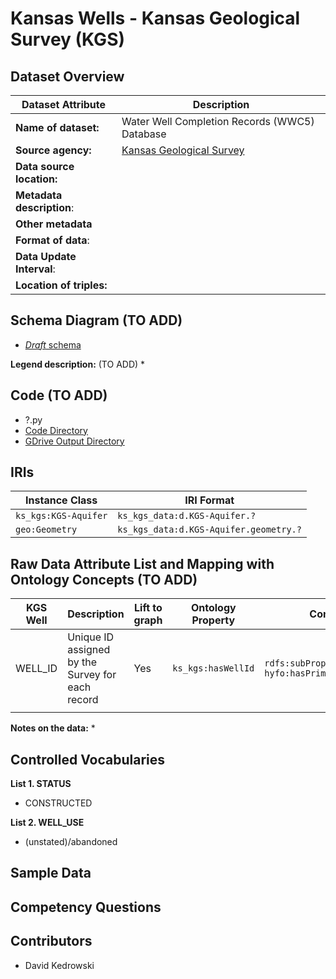 # Kansas Wells - Kansas Geological Survey (KGS)

## Dataset Overview
| Dataset Attribute | Description |
| --- | --- |
| **Name of dataset:** | Water Well Completion Records (WWC5) Database |
| **Source agency:** | [Kansas Geological Survey](https://kgs.ku.edu/) |
| **Data source location:** |  |
| **Metadata description**: |  |
| **Other metadata** |  |
| **Format of data**: |  |
| **Data Update Interval**: |  |
| **Location of triples:** |  |

## Schema Diagram (TO ADD)
* [*Draft* schema]()

**Legend description:** (TO ADD)
* 

## Code (TO ADD)
* ?.py
* [Code Directory]()
* [GDrive Output Directory]()

## IRIs
| Instance Class | IRI Format |
| --- | --- |
| `ks_kgs:KGS-Aquifer` | `ks_kgs_data:d.KGS-Aquifer.?` |
| `geo:Geometry` | `ks_kgs_data:d.KGS-Aquifer.geometry.?` |

## Raw Data Attribute List and Mapping with Ontology Concepts (TO ADD)

| KGS Well | Description | Lift to graph | Ontology Property | Comments |
| --- | --- | --- | --- | --- |
| WELL_ID | Unique ID assigned by the Survey for each record | Yes | `ks_kgs:hasWellId` | `rdfs:subPropertyOf hyfo:hasPrimaryStateAgencyId` | 
|  |  |  |  |  |

**Notes on the data:**
* 

## Controlled Vocabularies
**List 1. STATUS**
* CONSTRUCTED

**List 2. WELL_USE**
* (unstated)/abandoned

## Sample Data

## Competency Questions 

## Contributors
* David Kedrowski
